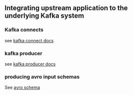 ## Integrating upstream application to the underlying Kafka system

### Kafka connects
see [kafka connect docs](https://docs.confluent.io/current/connect/index.html)

### kafka producer
see [kafka producer docs](https://docs.confluent.io/current/clients/producer.html)

### producing avro input schemas
See [avro schema](https://github.com/cedardevs/schemas/tree/master/schemas-core)